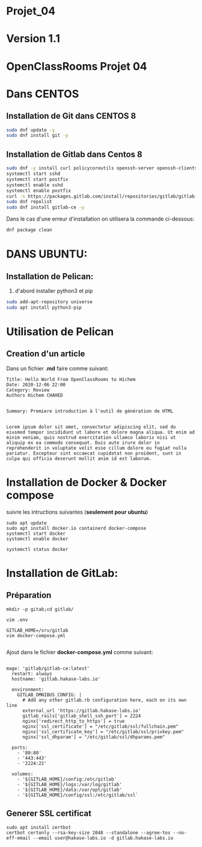 # Projet_04
# Version 1.1
# OpenClassRooms Projet 04


# Dans CENTOS

## Installation de Git dans CENTOS 8
```bash
sudo dnf update -y
sudo dnf install git -y
```

## Installation de Gitlab dans Centos 8

```bash
sudo dnf -y install curl policycoreutils openssh-server openssh-clients postfix
systemctl start sshd 
systemctl start postfix
systemctl enable sshd
systemctl enable postfix
curl -s https://packages.gitlab.com/install/repositories/gitlab/gitlab-ce/script.rpm.sh | sudo bash
sudo dnf repolist
sudo dnf install gitlab-ce -y


```

Dans le cas d'une erreur d'installation on utilisera la commande ci-dessous:

```bash
dnf package clean

```
# DANS UBUNTU:






## Installation de Pelican:
1. d'abord installer python3 et pip
```bash
sudo add-apt-repository universe
sudo apt install python3-pip

```
# Utilisation de Pelican

## Creation d'un article

Dans un fichier **.md** faire comme suivant:

```
Title: Hello World From OpenClassRooms to Hichem
Date: 2020-12-06 22:00
Category: Review
Authors Hichem CHAHED


Summary: Premiere introduction à l'outil de génération de HTML


Lorem ipsum dolor sit amet, consectetur adipiscing elit, sed do eiusmod tempor incididunt ut labore et dolore magna aliqua. Ut enim ad minim veniam, quis nostrud exercitation ullamco laboris nisi ut aliquip ex ea commodo consequat. Duis aute irure dolor in reprehenderit in voluptate velit esse cillum dolore eu fugiat nulla pariatur. Excepteur sint occaecat cupidatat non proident, sunt in culpa qui officia deserunt mollit anim id est laborum.

```

# Installation de Docker & Docker compose

suivre les intructions suivantes (**seulement pour ubuntu**)

```
sudo apt update
sudo apt install docker.io containerd docker-compose
systemctl start docker
systemctl enable docker

systemctl status docker

```

# Installation de GitLab:
## Préparation

```
mkdir -p gitab;cd gitlab/

vim .env

GITLAB_HOME=/srv/gitlab
vim docker-compose.yml


```

Ajout dans le fichier **docker-compose.yml** comme suivant:

```

mage: 'gitlab/gitlab-ce:latest'
  restart: always
  hostname: 'gitlab.hakase-labs.io'

  environment:
    GITLAB_OMNIBUS_CONFIG: |
      # Add any other gitlab.rb configuration here, each on its own line
      external_url 'https://gitlab.hakase-labs.io'
      gitlab_rails['gitlab_shell_ssh_port'] = 2224
      nginx['redirect_http_to_https'] = true
      nginx['ssl_certificate'] = "/etc/gitlab/ssl/fullchain.pem"
      nginx['ssl_certificate_key'] = "/etc/gitlab/ssl/privkey.pem"
      nginx['ssl_dhparam'] = "/etc/gitlab/ssl/dhparams.pem"  

  ports:
    - '80:80'
    - '443:443'
    - '2224:22'

  volumes:
    - '${GITLAB_HOME}/config:/etc/gitlab'
    - '${GITLAB_HOME}/logs:/var/log/gitlab'
    - '${GITLAB_HOME}/data:/var/opt/gitlab'
    - '${GITLAB_HOME}/config/ssl:/etc/gitlab/ssl`

```

## Generer SSL certificat

```
sudo apt install certbot
certbot certonly --rsa-key-size 2048 --standalone --agree-tos --no-eff-email --email user@hakase-labs.io -d gitlab.hakase-labs.io
```
